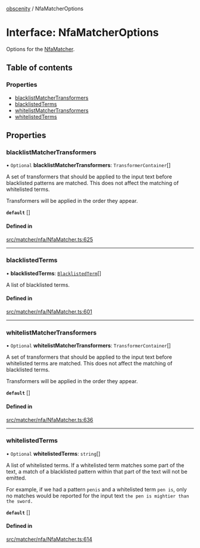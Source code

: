 [obscenity](../README.md) / NfaMatcherOptions

# Interface: NfaMatcherOptions

Options for the [NfaMatcher](../classes/NfaMatcher.md).

## Table of contents

### Properties

- [blacklistMatcherTransformers](NfaMatcherOptions.md#blacklistmatchertransformers)
- [blacklistedTerms](NfaMatcherOptions.md#blacklistedterms)
- [whitelistMatcherTransformers](NfaMatcherOptions.md#whitelistmatchertransformers)
- [whitelistedTerms](NfaMatcherOptions.md#whitelistedterms)

## Properties

### blacklistMatcherTransformers

• `Optional` **blacklistMatcherTransformers**: `TransformerContainer`[]

A set of transformers that should be applied to the input text before
blacklisted patterns are matched. This does not affect the matching of
whitelisted terms.

Transformers will be applied in the order they appear.

**`default`** []

#### Defined in

[src/matcher/nfa/NfaMatcher.ts:625](https://github.com/jo3-l/obscenity/blob/79cfa63/src/matcher/nfa/NfaMatcher.ts#L625)

___

### blacklistedTerms

• **blacklistedTerms**: [`BlacklistedTerm`](BlacklistedTerm.md)[]

A list of blacklisted terms.

#### Defined in

[src/matcher/nfa/NfaMatcher.ts:601](https://github.com/jo3-l/obscenity/blob/79cfa63/src/matcher/nfa/NfaMatcher.ts#L601)

___

### whitelistMatcherTransformers

• `Optional` **whitelistMatcherTransformers**: `TransformerContainer`[]

A set of transformers that should be applied to the input text before
whitelisted terms are matched. This does not affect the matching of
blacklisted terms.

Transformers will be applied in the order they appear.

**`default`** []

#### Defined in

[src/matcher/nfa/NfaMatcher.ts:636](https://github.com/jo3-l/obscenity/blob/79cfa63/src/matcher/nfa/NfaMatcher.ts#L636)

___

### whitelistedTerms

• `Optional` **whitelistedTerms**: `string`[]

A list of whitelisted terms. If a whitelisted term matches some part of
the text, a match of a blacklisted pattern within that part of the text
will not be emitted.

For example, if we had a pattern `penis` and a whitelisted term `pen is`,
only no matches would be reported for the input text `the pen is mightier
than the sword.`

**`default`** []

#### Defined in

[src/matcher/nfa/NfaMatcher.ts:614](https://github.com/jo3-l/obscenity/blob/79cfa63/src/matcher/nfa/NfaMatcher.ts#L614)
